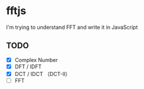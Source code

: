 # fftjs
I'm trying to understand FFT and write it in JavaScript

## TODO
- [x] Complex Number
- [x] DFT / IDFT
- [x] DCT / IDCT （DCT-II）
- [ ] FFT
